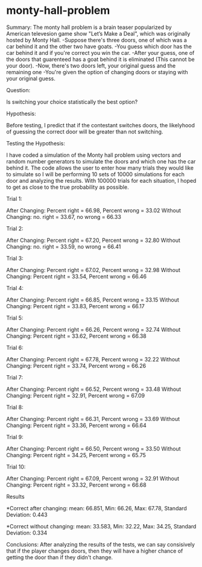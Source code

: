 # monty-hall-problem

Summary:
The monty hall problem is a brain teaser popularized by American televesion game show "Let’s Make a Deal", which was originally hosted by Monty Hall. 
-Suppose there's three doors, one of which was a car behind it and the other two have goats. 
-You guess which door has the car behind it and if you're correct you win the car. 
-After your guess, one of the doors that guarenteed has a goat behind it is eliminated (This cannot be your door). 
-Now, there's two doors left, your original guess and the remaining one
-You're given the option of changing doors or staying with your original guess.

Question:

Is switching your choice statistically the best option?

Hypothesis:

Before testing, I predict that if the contestant switches doors, the likelyhood of guessing the correct door will be greater than not switching.

Testing the Hypothesis:

I have coded a simulation of the Monty hall problem using vectors and random number generators to simulate the doors and which one has the car behind it. The code allows the user to enter how many trials they would like to simulate so I will be performing 10 sets of 10000 simulations for each door and analyzing the results. With 100000 trials for each situation, I hoped to get as close to the true probability as possible. 

Trial 1:

After Changing: Percent right = 66.98, Percent wrong = 33.02
Without Changing: no. right = 33.67, no wrong = 66.33

Trial 2:

After Changing:  Percent right = 67.20, Percent wrong = 32.80
Without Changing:  no. right = 33.59, no wrong = 66.41

Trial 3:

After Changing: Percent right = 67.02, Percent wrong = 32.98
Without Changing:  Percent right = 33.54, Percent wrong = 66.46

Trial 4:

After Changing: Percent right = 66.85, Percent wrong = 33.15
Without Changing: Percent right = 33.83, Percent wrong = 66.17

Trial 5:

After Changing: Percent right = 66.26, Percent wrong = 32.74
Without Changing: Percent right = 33.62, Percent wrong = 66.38

Trial 6:

After Changing: Percent right = 67.78, Percent wrong = 32.22
Without Changing: Percent right = 33.74, Percent wrong = 66.26

Trial 7:

After Changing: Percent right = 66.52, Percent wrong = 33.48
Without Changing: Percent right = 32.91, Percent wrong = 67.09

Trial 8:

After Changing: Percent right = 66.31, Percent wrong = 33.69
Without Changing: Percent right = 33.36, Percent wrong = 66.64

Trial 9:

After Changing: Percent right = 66.50, Percent wrong = 33.50
Without Changing: Percent right = 34.25, Percent wrong = 65.75

Trial 10:

After Changing: Percent right = 67.09, Percent wrong = 32.91
Without Changing: Percent right = 33.32, Percent wrong = 66.68

Results

*Correct after changing:
mean: 66.851,
Min: 66.26,
Max: 67.78,
Standard Deviation: 0.443

*Correct without changing:
mean: 33.583,
Min: 32.22,
Max: 34.25,
Standard Deviation: 0.334


Conclusions:
After analyzing the results of the tests, we can say consisively that if the player changes doors, then they will have a higher chance of getting the door than if they didn't change.
